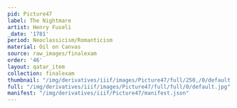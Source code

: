 ```yaml
---
pid: Picture47
label: The Nightmare
artist: Henry Fuseli
_date: '1781'
period: Neoclassicism/Romanticism
material: Oil on Canvas
source: raw_images/finalexam
order: '46'
layout: qatar_item
collection: finalexam
thumbnail: "/img/derivatives/iiif/images/Picture47/full/250,/0/default.jpg"
full: "/img/derivatives/iiif/images/Picture47/full/full/0/default.jpg"
manifest: "/img/derivatives/iiif/Picture47/manifest.json"
---
```

